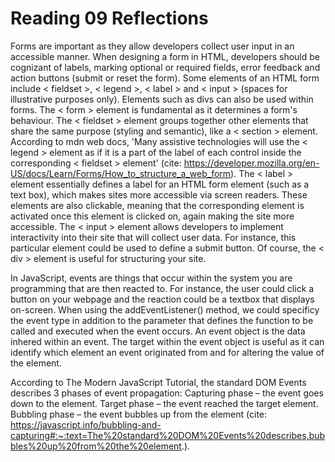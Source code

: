 # Reading 09 Reflections

Forms are important as they allow developers collect user input in an accessible manner. When designing a form in HTML, developers should be cognizant of labels, marking optional or required fields, error feedback and action buttons (submit or reset the form). Some elements of an HTML form include < fieldset >, < legend >, < label > and < input > (spaces for illustrative purposes only). Elements such as divs can also be used within forms. The < form > element is fundamental as it determines a form's behaviour. The < fieldset > element groups together other elements that share the same purpose (styling and semantic), like a < section > element. According to mdn web docs, 'Many assistive technologies will use the < legend > element as if it is a part of the label of each control inside the corresponding < fieldset > element' (cite: https://developer.mozilla.org/en-US/docs/Learn/Forms/How_to_structure_a_web_form). The < label > element essentially defines a label for an HTML form element (such as a text box), which makes sites more accessible via screen readers. These elements are also clickable, meaning that the corresponding element is activated once this element is clicked on, again making the site more accessible. The < input > element allows developers to implement interactivity into their site that will collect user data. For instance, this particular element could be used to define a submit button. Of course, the < div > element is useful for structuring your site.

In JavaScript, events are things that occur within the system you are programming that are then reacted to. For instance, the user could click a button on your webpage and the reaction could be a textbox that displays on-screen. When using the addEventListener() method, we could specificy the event type in addition to the parameter that defines the function to be called and executed when the event occurs. An event object is the data inhered within an event. The target within the event object is useful as it can identify which element an event originated from and for altering the value of the element.

According to The Modern JavaScript Tutorial, the standard DOM Events describes 3 phases of event propagation: Capturing phase – the event goes down to the element. Target phase – the event reached the target element. Bubbling phase – the event bubbles up from the element (cite: https://javascript.info/bubbling-and-capturing#:~:text=The%20standard%20DOM%20Events%20describes,bubbles%20up%20from%20the%20element.).

